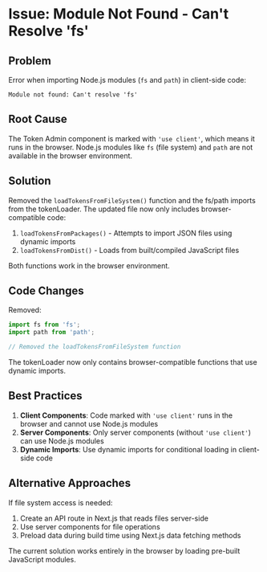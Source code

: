 # Issue: Module Not Found - Can't Resolve 'fs'

## Problem
Error when importing Node.js modules (`fs` and `path`) in client-side code:
```
Module not found: Can't resolve 'fs'
```

## Root Cause
The Token Admin component is marked with `'use client'`, which means it runs in the browser. Node.js modules like `fs` (file system) and `path` are not available in the browser environment.

## Solution
Removed the `loadTokensFromFileSystem()` function and the fs/path imports from the tokenLoader. The updated file now only includes browser-compatible code:

1. `loadTokensFromPackages()` - Attempts to import JSON files using dynamic imports
2. `loadTokensFromDist()` - Loads from built/compiled JavaScript files

Both functions work in the browser environment.

## Code Changes

Removed:
```typescript
import fs from 'fs';
import path from 'path';

// Removed the loadTokensFromFileSystem function
```

The tokenLoader now only contains browser-compatible functions that use dynamic imports.

## Best Practices

1. **Client Components**: Code marked with `'use client'` runs in the browser and cannot use Node.js modules
2. **Server Components**: Only server components (without `'use client'`) can use Node.js modules
3. **Dynamic Imports**: Use dynamic imports for conditional loading in client-side code

## Alternative Approaches

If file system access is needed:
1. Create an API route in Next.js that reads files server-side
2. Use server components for file operations
3. Preload data during build time using Next.js data fetching methods

The current solution works entirely in the browser by loading pre-built JavaScript modules.
